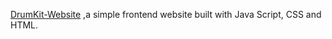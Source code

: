 [DrumKit-Website](https://palakyadav1807.github.io/DrumKit-Website--Bajaao/) ,a simple frontend website built with Java Script, CSS and HTML.
